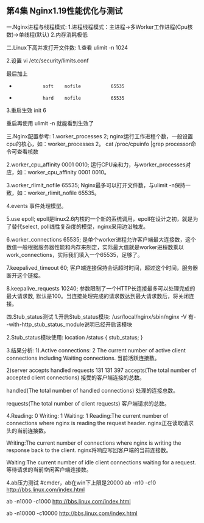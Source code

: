 第4集 Nginx1.19性能优化与测试
-------------------------------------------------------------------

一.Nginx进程与线程模式:
1.进程线程模式：主进程->多Worker工作进程(Cpu核数)->单线程(默认)
2.内存消耗极低

二.Linux下高并发打开文件数:
1.查看
ulimit -n
1024

2.设置
vi /etc/security/limits.conf

最后加上

*               soft    nofile           65535
*               hard    nofile           65535

3.重启生效
init 6

重启再使用 ulimit -n 就能看到生效了

三.Nginx配置参考:
1.worker_processes  2;
nginx运行工作进程个数，一般设置cpu的核心，如：worker_processes 2。
cat /proc/cpuinfo |grep processor命令可查看核数

2.worker_cpu_affinity 0001 0010;
运行CPU亲和力，与worker_processes对应，如：worker_cpu_affinity 0001 0010。

3.worker_rlimit_nofile 65535;
Nginx最多可以打开文件数，与ulimit -n保持一致，如：worker_rlimit_nofile 65535。

4.events
事件处理模型。

5.use epoll;
epoll是linux2.6内核的一个新的系统调用，epoll在设计之初，就是为了替代select, poll线性复杂度的模型，nginx采用边沿触发。

6.worker_connections 65535;
是单个worker进程允许客户端最大连接数，这个数值一般根据服务器性能和内存来制定，实际最大值就是worker进程数乘以work_connections，实际我们填入一个65535，足够了。

7.keepalived_timeout 60;
客户端连接保持会话超时时间，超过这个时间，服务器断开这个链接。

8.keepalive_requests 10240;
参数限制了一个HTTP长连接最多可以处理完成的最大请求数, 默认是100。当连接处理完成的请求数达到最大请求数后，将关闭连接。

四.Stub_status测试
1.开启Stub_status模块:
/usr/local/nginx/sbin/nginx -V
有--with-http_stub_status_module说明已经开启该模块

2.Stub_status模块使用:
location /status {
   stub_status;
}

3.结果分析:
1).Active connections: 2
The current number of active client connections including Waiting connections.
当前活跃连接数。

2)server accepts handled requests 131 131 397
accepts(The total number of accepted client connections)
接受的客户端连接的总数。

handled(The total number of handled connections)
处理的连接总数。

requests(The total number of client requests)
客户端请求的总数。

4.Reading: 0 Writing: 1 Waiting: 1
Reading:The current number of connections where nginx is reading the request header.
nginx正在读取请求头的当前连接数。

Writing:The current number of connections where nginx is writing the response back to the client.
nginx将响应写回客户端的当前连接数。

Waiting:The current number of idle client connections waiting for a request.
等待请求的当前空闲客户端连接数。

4.ab压力测试
#cmder，ab在win下上限是20000
ab -n10 -c10 http://bbs.linux.com/index.html

ab -n1000 -c1000 http://bbs.linux.com/index.html

ab -n10000 -c10000 http://bbs.linux.com/index.html